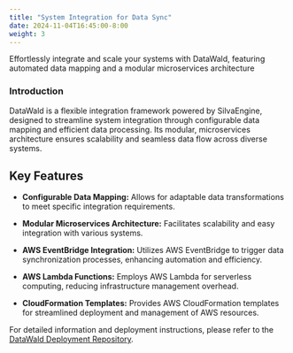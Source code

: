 ```yaml
---
title: "System Integration for Data Sync"
date: 2024-11-04T16:45:00-8:00
weight: 3
---
```


Effortlessly integrate and scale your systems with DataWald, featuring automated data mapping and a modular microservices architecture

### Introduction

DataWald is a flexible integration framework powered by SilvaEngine, designed to streamline system integration through configurable data mapping and efficient data processing. Its modular, microservices architecture ensures scalability and seamless data flow across diverse systems.

## Key Features

- **Configurable Data Mapping:** Allows for adaptable data transformations to meet specific integration requirements.

- **Modular Microservices Architecture:** Facilitates scalability and easy integration with various systems.

- **AWS EventBridge Integration:** Utilizes AWS EventBridge to trigger data synchronization processes, enhancing automation and efficiency.

- **AWS Lambda Functions:** Employs AWS Lambda for serverless computing, reducing infrastructure management overhead.

- **CloudFormation Templates:** Provides AWS CloudFormation templates for streamlined deployment and management of AWS resources.

For detailed information and deployment instructions, please refer to the [DataWald Deployment Repository](https://github.com/ideabosque/datawald_deployment).